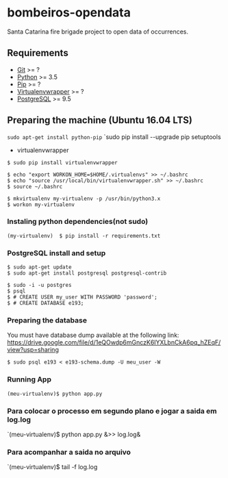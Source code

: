 # bombeiros-opendata
Santa Catarina fire brigade project to open data of occurrences.

## Requirements

* [Git](http://git-scm.com/) >= ?
* [Python](https://www.python.org/) >= 3.5
* [Pip](http://www.pip-installer.org/en/latest/) >= ?
* [Virtualenvwrapper](http://virtualenvwrapper.readthedocs.org/en/latest/) >= ?
* [PostgreSQL](http://www.postgresql.org/) >= 9.5

## Preparing the machine (Ubuntu 16.04 LTS)

 `sudo apt-get install python-pip`
 `sudo pip install --upgrade pip setuptools

* virtualenvwrapper

```
$ sudo pip install virtualenvwrapper

$ echo "export WORKON_HOME=$HOME/.virtualenvs" >> ~/.bashrc
$ echo "source /usr/local/bin/virtualenvwrapper.sh" >> ~/.bashrc
$ source ~/.bashrc

$ mkvirtualenv my-virtualenv -p /usr/bin/python3.x
$ workon my-virtualenv
```
### Instaling python dependencies(not sudo)

`(my-virtualenv)  $ pip install -r requirements.txt`

### PostgreSQL install and setup

```
$ sudo apt-get update
$ sudo apt-get install postgresql postgresql-contrib
```

```
$ sudo -i -u postgres
$ psql
$ # CREATE USER my_user WITH PASSWORD 'password';
$ # CREATE DATABASE e193;
```
### Preparing the database

You must have database dump available at the following link: https://drive.google.com/file/d/1eQOwdp6mGnczK6IYXLbnCkA6pq_hZEqF/view?usp=sharing

`$ sudo psql e193 < e193-schema.dump -U meu_user -W`

### Running App

`(meu-virtualenv)$ python app.py`

### Para colocar o processo em segundo plano e jogar a saida em log.log
`(meu-virtualenv)$ python app.py &>> log.log&

### Para acompanhar a saida no arquivo
`(meu-virtualenv)$ tail -f log.log
